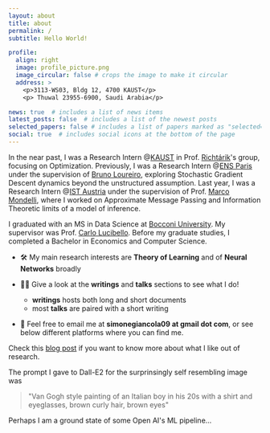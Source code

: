 ```yaml
---
layout: about
title: about
permalink: /
subtitle: Hello World! 

profile:
  align: right
  image: profile_picture.png
  image_circular: false # crops the image to make it circular
  address: >
    <p>3113-WS03, Bldg 12, 4700 KAUST</p>
    <p> Thuwal 23955-6900, Saudi Arabia</p>

news: true  # includes a list of news items
latest_posts: false  # includes a list of the newest posts
selected_papers: false # includes a list of papers marked as "selected={true}"
social: true  # includes social icons at the bottom of the page
---
```


In the near past, I was a Research Intern @[KAUST](https://www.kaust.edu.sa/) in Prof. [Richtárik](https://richtarik.org/)'s group, focusing on Optimization. Previously, I was a Research Intern @[ENS Paris](https://www.ens.psl.eu/en) under the supervision of [Bruno Loureiro](https://brloureiro.github.io/), exploring Stochastic Gradient Descent dynamics beyond the unstructured assumption. Last year, I was a Research Intern @[IST Austria](https://ist.ac.at/home) under the supervision of Prof. [Marco Mondelli](http://marcomondelli.com/), where I worked on Approximate Message Passing and Information Theoretic limits of a model of inference. 

I graduated with an MS in Data Science at [Bocconi University](https://www.unibocconi.eu/wps/wcm/connect/bocconi/sitopubblico_en/navigation+tree/home/programs/master+of+science/data+science+and+business+analytics/). My supervisor was Prof. [Carlo Lucibello](https://carlolucibello.github.io/). Before my graduate studies, I completed a Bachelor in Economics and Computer Science.

- 🛠 My main research interests are **Theory of Learning** and of **Neural Networks** broadly 

- 👨‍💻 Give a look at the **writings** and **talks** sections to see what I do! 
    - **writings** hosts both long and short documents
    - most **talks** are paired with a short writing

- 📧 Feel free to email me at **simonegiancola09 at gmail dot com**, or see below different platforms where you can find me. 

Check this [blog post](https://simonegiancola09.github.io/blog/2023/list-of-interesting-things/) if you want to know more about what I like out of research.

The prompt I gave to Dall-E2 for the surprinsingly self resembling image was
>"Van Gogh style painting of an Italian boy in his 20s with a shirt and eyeglasses, brown curly hair, brown eyes"

Perhaps I am a ground state of some Open AI's ML pipeline...


<script type="text/javascript" id="clustrmaps" src="//cdn.clustrmaps.com/map_v2.js?cl=ffffff&w=400&t=m&d=qs39rMdrVTM_HJ76vd9onjL2aVddHeOSFVC41_w-BQg&co=81219b&cmo=3acc3a&cmn=ff5353&ct=ffffff"></script>